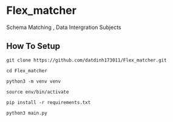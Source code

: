 # Flex_matcher
Schema Matching , Data Intergration Subjects

## How To Setup
```
git clone https://github.com/datdinh173011/Flex_matcher.git
```
```
cd Flex_matcher
```
```
python3 -m venv venv
```
```
source env/bin/activate
```
```
pip install -r requirements.txt
```
```
python3 main.py
```